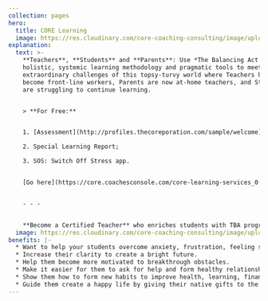 ```yaml
---
collection: pages
hero:
  title: CORE Learning
  image: https://res.cloudinary.com/core-coaching-consulting/image/upload/v1596493058/pexels-pixabay-161154_uftaqi.jpg
explanation:
  text: >-
    **Teachers**, **Students** and **Parents**: Use *The Balancing Act's*
    holistic, systemic learning methodology and pragmatic tools to meet the
    extraordinary challenges of this topsy-turvy world where Teachers have
    become front-line workers, Parents are now at-home teachers, and Students
    are struggling to continue learning.


    > **For Free:**


    1. [Assessment](http://profiles.thecoreporation.com/sample/welcome) of your greatest strength and liability;

    2. Special Learning Report;

    3. SOS: Switch Off Stress app.


    [Go here](https://core.coachesconsole.com/core-learning-services_0.html) to learn more about Core Learning's many excellent programs. [Contact us](mailto:sseivert@thecoreporation.com) to get more information or take a **Premium Profile** to get a full report on your personal strengths and weaknesses. Attend one of our **excellent seminars**: Productivity, Stress, Prospering, a Leading Your Life & Work seminar or the 3-month implementation program. And please **donate** (below) so we can bring TBA programs to at-risk youth around the world.


    - - -


    **Become a Certified Teacher** who enriches students with TBA programs such as *The Compass Course*. [Send us a message](mailto:sseivert@thecoreporation.com) to find out more.
  image: https://res.cloudinary.com/core-coaching-consulting/image/upload/v1600804117/abdelkader-ft-CcZzQcYGYC4-unsplash_jvaahu.jpg
benefits: |-
  * Want to help your students overcome anxiety, frustration, feeling stuck.
  * Increase their clarity to create a bright future.
  * Help them become more motivated to breakthrough obstacles.
  * Make it easier for them to ask for help and form healthy relationships.
  * Show them how to form new habits to improve health, learning, finances.
  * Guide them create a happy life by giving their native gifts to the world.
---
```

